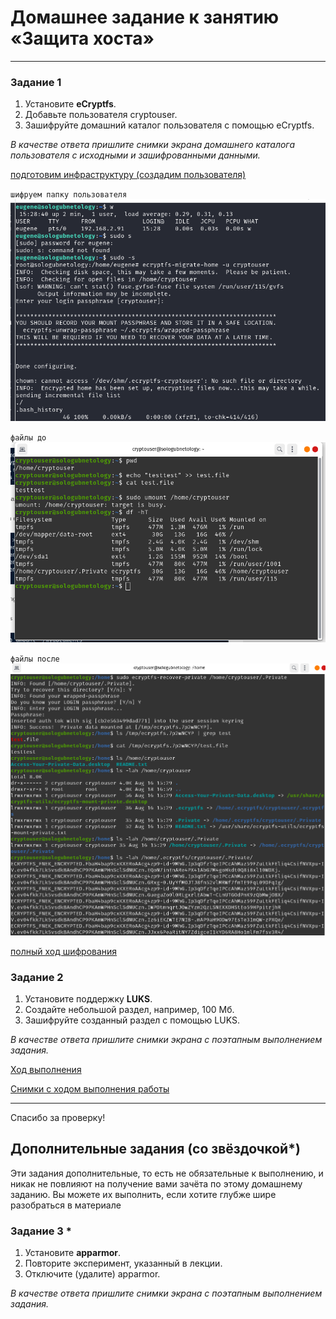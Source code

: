 # Домашнее задание к занятию  «Защита хоста»


------

### Задание 1

1. Установите **eCryptfs**.
2. Добавьте пользователя cryptouser.
3. Зашифруйте домашний каталог пользователя с помощью eCryptfs.


*В качестве ответа  пришлите снимки экрана домашнего каталога пользователя с исходными и зашифрованными данными.* 

[подготовим инфраструктуру (создадим пользователя)](https://github.com/SeSloup/cryptouser_luks/blob/main/commnds_ecryptfs)

`шифруем папку пользователя`
![01](https://github.com/SeSloup/cryptouser_luks/blob/main/screens/ecryptfs/01.png)  

`файлы до`
![03](https://github.com/SeSloup/cryptouser_luks/blob/main/screens/ecryptfs/03.png)

`файлы после`
![06](https://github.com/SeSloup/cryptouser_luks/blob/main/screens/ecryptfs/06.png)  


[полный ход шифрования](https://github.com/SeSloup/cryptouser_luks/tree/main/screens/ecryptfs)


### Задание 2

1. Установите поддержку **LUKS**.
2. Создайте небольшой раздел, например, 100 Мб.
3. Зашифруйте созданный раздел с помощью LUKS.

*В качестве ответа пришлите снимки экрана с поэтапным выполнением задания.*

[Ход выполнения](https://github.com/SeSloup/cryptouser_luks/blob/main/luks)

[Снимки с ходом выполнения работы](https://github.com/SeSloup/cryptouser_luks/tree/main/screens/luks_steps)

-------------------------------------------------------------
Спасибо за проверку!



## Дополнительные задания (со звёздочкой*)

Эти задания дополнительные, то есть не обязательные к выполнению, и никак не повлияют на получение вами зачёта по этому домашнему заданию. Вы можете их выполнить, если хотите глубже шире разобраться в материале

### Задание 3 *

1. Установите **apparmor**.
2. Повторите эксперимент, указанный в лекции.
3. Отключите (удалите) apparmor.


*В качестве ответа пришлите снимки экрана с поэтапным выполнением задания.*



